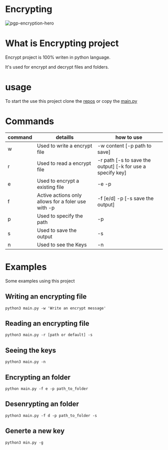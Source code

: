# Encrypting

![pgp-encryption-hero](https://user-images.githubusercontent.com/72465364/120722465-263bca80-c4a6-11eb-9b42-3be790f8b388.png)

# What is Encrypting project

Encrypt project is 100% writen in python language.

It's used for encrypt and decrypt files and folders.

# usage

To start the use this project clone the [repos](ttps://github.com/wesley587/encrypting) or copy the [main.py](ttps://github.com/wesley587/encrypting/blob/main/main.py)

# Commands

| command | detaills | how to use |
| - | - | - |
| w | Used to write a encrypt file | -w content [-p path to save] |
| r | Used to read a encrypt file | -r path [-s to save the output] [-k for use a specify key] |
| e | Used to encrypt a existing file | -e -p |
| f | Active actions only allows for a foler use with -p | -f [e/d] -p [-s save the output] |
| p | Used to specify the path | -p |
| s | Used to save the output | -s |
| n | Used to see the Keys | -n |

# Examples

Some examples using this project

## Writing an encrypting file

```shell
python3 main.py -w 'Write an encrypt message'
```

## Reading an encrypting file

```shell
python3 main.py -r [path or default] -s
```

## Seeing the keys

```shell
python3 main.py -n
```

## Encrypting an folder

```shell
python main.py -f e -p path_to_folder 
```

## Desenrypting an folder

```shell
python3 main.py -f d -p path_to_folder -s
```

## Generte a new key

```shell
python3 min.py -g
```

